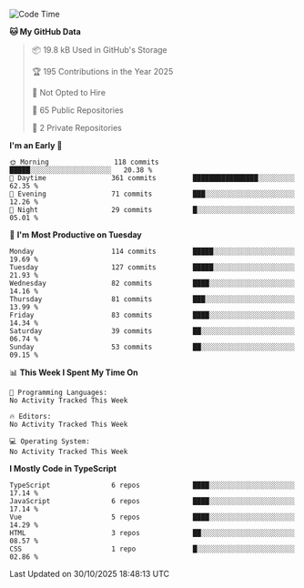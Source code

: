 <!--START_SECTION:waka-->
![Code Time](http://img.shields.io/badge/Code%20Time-1%2C484%20hrs%2047%20mins-blue)

**🐱 My GitHub Data** 

> 📦 19.8 kB Used in GitHub's Storage 
 > 
> 🏆 195 Contributions in the Year 2025
 > 
> 🚫 Not Opted to Hire
 > 
> 📜 65 Public Repositories 
 > 
> 🔑 2 Private Repositories 
 > 
**I'm an Early 🐤** 

```text
🌞 Morning                118 commits         █████░░░░░░░░░░░░░░░░░░░░   20.38 % 
🌆 Daytime                361 commits         ████████████████░░░░░░░░░   62.35 % 
🌃 Evening                71 commits          ███░░░░░░░░░░░░░░░░░░░░░░   12.26 % 
🌙 Night                  29 commits          █░░░░░░░░░░░░░░░░░░░░░░░░   05.01 % 
```
📅 **I'm Most Productive on Tuesday** 

```text
Monday                   114 commits         █████░░░░░░░░░░░░░░░░░░░░   19.69 % 
Tuesday                  127 commits         █████░░░░░░░░░░░░░░░░░░░░   21.93 % 
Wednesday                82 commits          ████░░░░░░░░░░░░░░░░░░░░░   14.16 % 
Thursday                 81 commits          ███░░░░░░░░░░░░░░░░░░░░░░   13.99 % 
Friday                   83 commits          ████░░░░░░░░░░░░░░░░░░░░░   14.34 % 
Saturday                 39 commits          ██░░░░░░░░░░░░░░░░░░░░░░░   06.74 % 
Sunday                   53 commits          ██░░░░░░░░░░░░░░░░░░░░░░░   09.15 % 
```


📊 **This Week I Spent My Time On** 

```text
💬 Programming Languages: 
No Activity Tracked This Week

🔥 Editors: 
No Activity Tracked This Week

💻 Operating System: 
No Activity Tracked This Week
```

**I Mostly Code in TypeScript** 

```text
TypeScript               6 repos             ████░░░░░░░░░░░░░░░░░░░░░   17.14 % 
JavaScript               6 repos             ████░░░░░░░░░░░░░░░░░░░░░   17.14 % 
Vue                      5 repos             ████░░░░░░░░░░░░░░░░░░░░░   14.29 % 
HTML                     3 repos             ██░░░░░░░░░░░░░░░░░░░░░░░   08.57 % 
CSS                      1 repo              █░░░░░░░░░░░░░░░░░░░░░░░░   02.86 % 
```




 Last Updated on 30/10/2025 18:48:13 UTC
<!--END_SECTION:waka-->
